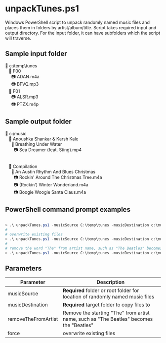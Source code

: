 # unpackTunes.ps1
Windows PowerShell script to unpack randomly named music files and places them in folders by artist/album/title.
Script takes required input and output directory. For the input folder, it can have subfolders which the script will traverse.

## Sample input folder

:open_file_folder: c:\temp\tunes
<br/>&nbsp;&nbsp; :open_file_folder: F00
<br/>&nbsp;&nbsp;&nbsp;&nbsp; :camera: ADAN.m4a
<br/>&nbsp;&nbsp;&nbsp;&nbsp; :camera: BFVQ.mp3
<br/>&nbsp;&nbsp; :open_file_folder: F01
<br/>&nbsp;&nbsp;&nbsp;&nbsp; :camera: ALSR.mp3
<br/>&nbsp;&nbsp;&nbsp;&nbsp; :camera: PTZX.m4p

## Sample output folder
:open_file_folder: c:\music
<br/>&nbsp;&nbsp; :open_file_folder: Anoushka Shankar & Karsh Kale
<br/>&nbsp;&nbsp;&nbsp;&nbsp; :open_file_folder: Breathing Under Water
<br/>&nbsp;&nbsp;&nbsp;&nbsp;&nbsp;&nbsp; :camera: Sea Dreamer (feat. Sting).mp4

<br/>&nbsp;&nbsp; :open_file_folder: Compilation
<br/>&nbsp;&nbsp;&nbsp;&nbsp; :open_file_folder: An Austin Rhythm And Blues Christmas
<br/>&nbsp;&nbsp;&nbsp;&nbsp;&nbsp;&nbsp; :camera: Rockin' Around The Christmas Tree.m4a
<br/>&nbsp;&nbsp;&nbsp;&nbsp;&nbsp;&nbsp; :camera: (Rockin') Winter Wonderland.m4a
<br/>&nbsp;&nbsp;&nbsp;&nbsp;&nbsp;&nbsp; :camera: Boogie Woogie Santa Claus.m4a

## PowerShell command prompt examples
```powershell

> .\ unpackTunes.ps1 -musicSource C:\temp\tunes -musicDestination c:\music
#
# overwrite existing files
> .\ unpackTunes.ps1 -musicSource C:\temp\tunes -musicDestination c:\music -force
#
# remove the word "The" from artist name, such as "The Beatles" becomes "Beatles"
> .\ unpackTunes.ps1 -musicSource C:\temp\tunes -musicDestination c:\music -removeTheFromArtist -force

```

## Parameters
Parameter | Description
--------- | -------------
musicSource | **Required** folder or root folder for location of randomly named music files
musicDestination | **Required** target folder to copy files to
removeTheFromArtist | Remove the starting "The" from artist name, such as "The Beatles" becomes the "Beatles"
force | overwrite existing files


